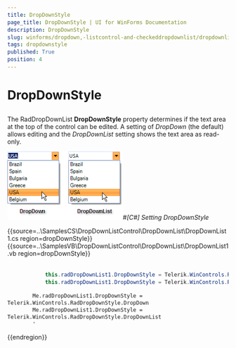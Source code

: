 ```yaml
---
title: DropDownStyle
page_title: DropDownStyle | UI for WinForms Documentation
description: DropDownStyle
slug: winforms/dropdown,-listcontrol-and-checkeddropdownlist/dropdownlist/dropdownstyle
tags: dropdownstyle
published: True
position: 4
---
```


# DropDownStyle



## 

The RadDropDownList __DropDownStyle__ property determines if the text area at the top of the control can be edited. A setting of *DropDown* (the default) allows editing and the *DropDownList* setting shows the text area as read-only.

![dropdown-and-listcontrol-dropdownlist-dropdownstyle 001](images/dropdown-and-listcontrol-dropdownlist-dropdownstyle001.png)#_[C#] Setting DropDownStyle_

	



{{source=..\SamplesCS\DropDownListControl\DropDownList\DropDownList1.cs region=dropDownStyle}} 
{{source=..\SamplesVB\DropDownListControl\DropDownList\DropDownList1.vb region=dropDownStyle}} 

````C#
            
            this.radDropDownList1.DropDownStyle = Telerik.WinControls.RadDropDownStyle.DropDown;
            this.radDropDownList1.DropDownStyle = Telerik.WinControls.RadDropDownStyle.DropDownList;
````
````VB.NET
        Me.radDropDownList1.DropDownStyle = Telerik.WinControls.RadDropDownStyle.DropDown
        Me.radDropDownList1.DropDownStyle = Telerik.WinControls.RadDropDownStyle.DropDownList
        '
````

{{endregion}} 





